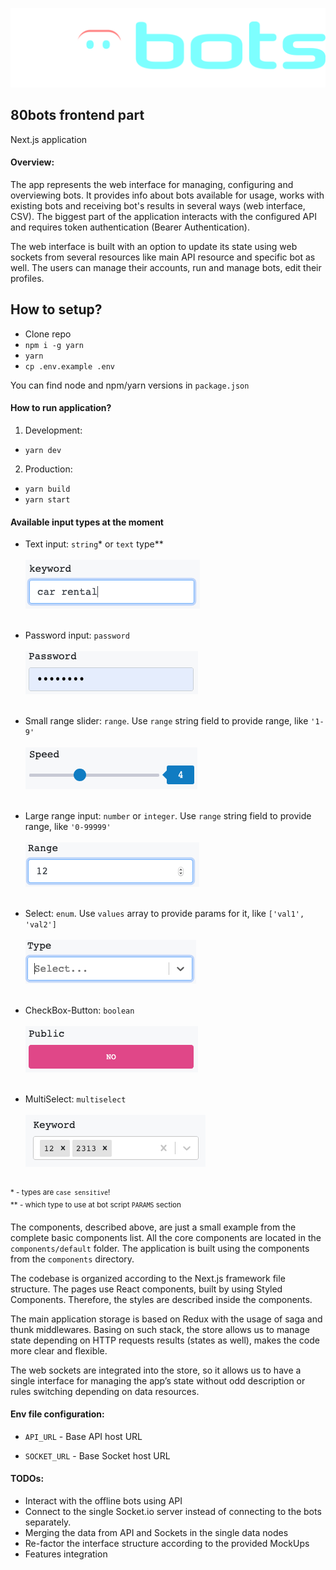 ![80bots front-end](public/images/80bots-logo.svg)

## 80bots frontend part

Next.js application

#### Overview:

The app represents the web interface for managing, configuring and overviewing bots. 
It provides info about bots available for usage, works with existing bots and receiving bot's results in several ways (web interface, CSV).
The biggest part of the application interacts with the configured API and requires token authentication (Bearer Authentication).

The web interface is built with an option to update its state using web sockets from several resources like main API 
resource and specific bot as well.
The users can manage their accounts, run and manage bots, edit their profiles.

## How to setup?

- Clone repo
- `npm i -g yarn`
- `yarn`
- `cp .env.example .env`

You can find node and npm/yarn versions in `package.json`

#### How to run application?

  1. Development: 
   - `yarn dev`
    
  2. Production:
   - `yarn build`
   - `yarn start`
    
#### Available input types at the moment

- Text input: `string`* or `text` type**<br/><br/>
![Text](public/images/misc/text.png)<br/><br/>

- Password input: `password`<br/><br/>
![Password](public/images/misc/password.png)<br/><br/>

- Small range slider: `range`. Use `range` string field to provide range, like `'1-9'`<br/><br/>
![Slider](public/images/misc/slider.png)<br/><br/>

- Large range input: `number` or `integer`. Use `range` string field to provide range, like `'0-99999'`<br/><br/>
![Slider](public/images/misc/number.png)<br/><br/>

- Select: `enum`. Use `values` array to provide params for it, like `['val1', 'val2']`<br/><br/>
![Select](public/images/misc/select.png)<br/><br/>

- CheckBox-Button: `boolean`<br/><br/>
![Checkbox-Button](public/images/misc/checkbox-button.png)<br/><br/>

- MultiSelect: `multiselect`<br/><br/>
![Checkbox-Button](public/images/misc/multiselect.png)<br/><br/>

<sup>* - types are `case sensitive`!</sup><br/>
<sup>** - which type to use at bot script `PARAMS` section</sup>

The components, described above, are just a small example from the complete basic components list. All the core 
components are located in the `components/default` folder. 
The application is built using the components from the `components` directory.

The codebase is organized according to the Next.js framework file structure. The pages use React components, 
built by using Styled Components. Therefore, the styles are described inside the components.

The main application storage is based on Redux with the usage of saga and thunk middlewares. Basing on such stack, 
the store allows us to manage state depending on HTTP requests results (states as well), makes the code more clear and flexible.

The web sockets are integrated into the store, so it allows us to have a single interface for managing the app’s 
state without odd description or rules switching depending on data resources.

#### Env file configuration:

  - `API_URL` - Base API host URL

  - `SOCKET_URL` - Base Socket host URL

#### TODOs:
  - Interact with the offline bots using API
  - Connect to the single Socket.io server instead of connecting to the bots separately.
  - Merging the data from API and Sockets in the single data nodes
  - Re-factor the interface structure according to the provided MockUps
  - Features integration
